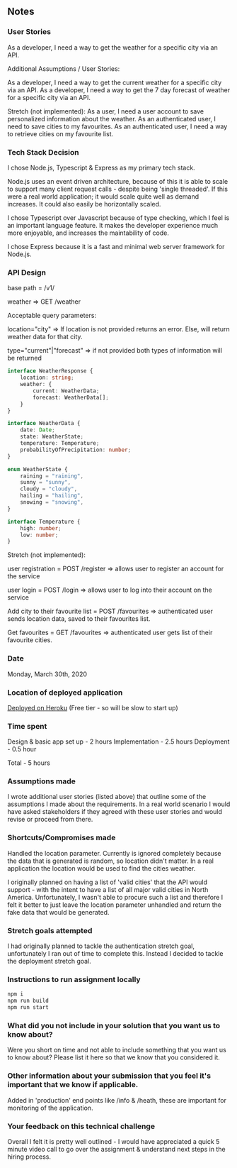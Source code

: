

## Notes

### User Stories

As a developer, I need a way to get the weather for a specific city via an API.

Additional Assumptions / User Stories:

As a developer, I need a way to get the current weather for a specific city via an API.
As a developer, I need a way to get the 7 day forecast of weather for a specific city via an API.

Stretch (not implemented):
As a user, I need a user account to save personalized information about the weather.
As an authenticated user, I need to save cities to my favourites.
As an authenticated user, I need a way to retrieve cities on my favourite list.

### Tech Stack Decision

I chose Node.js, Typescript & Express as my primary tech stack. 

Node.js uses an event driven architecture, because of this it is able to scale to support many client request calls - despite being 'single threaded'. If this were a real world application; it would scale quite well as demand increases. It could also easily be horizontally scaled.

I chose Typescript over Javascript because of type checking, which I feel is an important language feature. It makes the developer experience much more enjoyable, and increases the maintability of code.

I chose Express because it is a fast and minimal web server framework for Node.js.

### API Design

base path = /v1/

weather => GET /weather

Acceptable query parameters:

location="city" => If location is not provided returns an error. Else, will return weather data for that city.

type="current"|"forecast" => if not provided both types of information will be returned

```typescript
interface WeatherResponse {
    location: string;
    weather: {
        current: WeatherData;
        forecast: WeatherData[];
    }
}

interface WeatherData {
    date: Date;
    state: WeatherState;
    temperature: Temperature;
    probabilityOfPrecipitation: number;
}

enum WeatherState {
    raining = "raining",
    sunny = "sunny",
    cloudy = "cloudy",
    hailing = "hailing",
    snowing = "snowing",
}

interface Temperature {
    high: number;
    low: number;
}
```

Stretch (not implemented):

user registration = POST /register => allows user to register an account for the service

user login = POST /login => allows user to log into their account on the service

Add city to their favourite list = POST /favourites => authenticated user sends location data, saved to their favourites list.

Get favourites = GET /favourites => authenticated user gets list of their favourite cities.

### Date
Monday, March 30th, 2020

### Location of deployed application
[Deployed on Heroku](https://nameless-cliffs-85809.herokuapp.com/api/v1/weather?location=Vancouver&type=current)
(Free tier - so will be slow to start up)

### Time spent
Design & basic app set up - 2 hours
Implementation - 2.5 hours
Deployment - 0.5 hour

Total - 5 hours

### Assumptions made
I wrote additional user stories (listed above) that outline some of the assumptions I made about the requirements. In a real world scenario I would have asked stakeholders if they agreed with these user stories and would revise or proceed from there.


### Shortcuts/Compromises made
Handled the location parameter. Currently is ignored completely because the data that is generated is random, so location didn't matter. In a real application the location would be used to find the cities weather.

I originally planned on having a list of 'valid cities' that the API would support - with the intent to have a list of all major valid cities in North America. Unfortunately, I wasn't able to procure such a list and therefore I felt it better to just leave the location parameter unhandled and return the fake data that would be generated.


### Stretch goals attempted
I had originally planned to tackle the authentication stretch goal, unfortunately I ran out of time to complete this. Instead I decided to tackle the deployment stretch goal.


### Instructions to run assignment locally

```bash
npm i
npm run build
npm run start
```

### What did you not include in your solution that you want us to know about?
Were you short on time and not able to include something that you want us to know
about? Please list it here so that we know that you considered it.


### Other information about your submission that you feel it's important that we know if applicable.
Added in 'production' end points like /info & /heath, these are important for monitoring of the application.

### Your feedback on this technical challenge
Overall I felt it is pretty well outlined - I would have appreciated a quick 5 minute video call to go over the assignment & understand next steps in the hiring process.